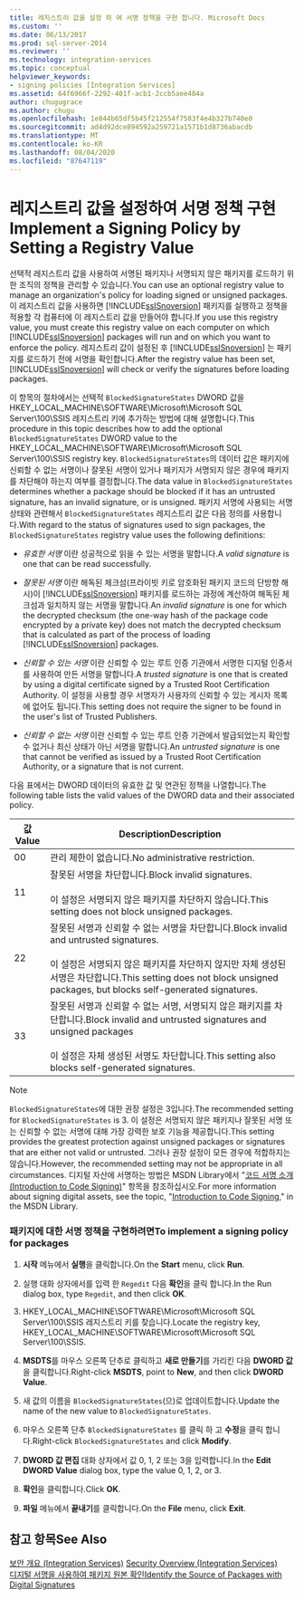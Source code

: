 ```yaml
---
title: 레지스트리 값을 설정 하 여 서명 정책을 구현 합니다. Microsoft Docs
ms.custom: ''
ms.date: 06/13/2017
ms.prod: sql-server-2014
ms.reviewer: ''
ms.technology: integration-services
ms.topic: conceptual
helpviewer_keywords:
- signing policies [Integration Services]
ms.assetid: 64f6966f-2292-401f-acb1-2ccb5aee484a
author: chugugrace
ms.author: chugu
ms.openlocfilehash: 1e844b65df5b45f212554f7583f4e4b327b740e0
ms.sourcegitcommit: ad4d92dce894592a259721a1571b1d8736abacdb
ms.translationtype: MT
ms.contentlocale: ko-KR
ms.lasthandoff: 08/04/2020
ms.locfileid: "87647119"
---
```

# <a name="implement-a-signing-policy-by-setting-a-registry-value"></a><span data-ttu-id="c22c0-102">레지스트리 값을 설정하여 서명 정책 구현</span><span class="sxs-lookup"><span data-stu-id="c22c0-102">Implement a Signing Policy by Setting a Registry Value</span></span>
  <span data-ttu-id="c22c0-103">선택적 레지스트리 값을 사용하여 서명된 패키지나 서명되지 않은 패키지를 로드하기 위한 조직의 정책을 관리할 수 있습니다.</span><span class="sxs-lookup"><span data-stu-id="c22c0-103">You can use an optional registry value to manage an organization's policy for loading signed or unsigned packages.</span></span> <span data-ttu-id="c22c0-104">이 레지스트리 값을 사용하면 [!INCLUDE[ssISnoversion](../includes/ssisnoversion-md.md)] 패키지를 실행하고 정책을 적용할 각 컴퓨터에 이 레지스트리 값을 만들어야 합니다.</span><span class="sxs-lookup"><span data-stu-id="c22c0-104">If you use this registry value, you must create this registry value on each computer on which [!INCLUDE[ssISnoversion](../includes/ssisnoversion-md.md)] packages will run and on which you want to enforce the policy.</span></span> <span data-ttu-id="c22c0-105">레지스트리 값이 설정된 후 [!INCLUDE[ssISnoversion](../includes/ssisnoversion-md.md)] 는 패키지를 로드하기 전에 서명을 확인합니다.</span><span class="sxs-lookup"><span data-stu-id="c22c0-105">After the registry value has been set, [!INCLUDE[ssISnoversion](../includes/ssisnoversion-md.md)] will check or verify the signatures before loading packages.</span></span>  
  
 <span data-ttu-id="c22c0-106">이 항목의 절차에서는 선택적 `BlockedSignatureStates` DWORD 값을 HKEY_LOCAL_MACHINE\SOFTWARE\Microsoft\Microsoft SQL Server\100\SSIS 레지스트리 키에 추가하는 방법에 대해 설명합니다.</span><span class="sxs-lookup"><span data-stu-id="c22c0-106">This procedure in this topic describes how to add the optional `BlockedSignatureStates` DWORD value to the HKEY_LOCAL_MACHINE\SOFTWARE\Microsoft\Microsoft SQL Server\100\SSIS registry key.</span></span> <span data-ttu-id="c22c0-107">`BlockedSignatureStates`의 데이터 값은 패키지에 신뢰할 수 없는 서명이나 잘못된 서명이 있거나 패키지가 서명되지 않은 경우에 패키지를 차단해야 하는지 여부를 결정합니다.</span><span class="sxs-lookup"><span data-stu-id="c22c0-107">The data value in `BlockedSignatureStates` determines whether a package should be blocked if it has an untrusted signature, has an invalid signature, or is unsigned.</span></span> <span data-ttu-id="c22c0-108">패키지 서명에 사용되는 서명 상태와 관련해서 `BlockedSignatureStates` 레지스트리 값은 다음 정의를 사용합니다.</span><span class="sxs-lookup"><span data-stu-id="c22c0-108">With regard to the status of signatures used to sign packages, the `BlockedSignatureStates` registry value uses the following definitions:</span></span>  
  
-   <span data-ttu-id="c22c0-109">*유효한 서명* 이란 성공적으로 읽을 수 있는 서명을 말합니다.</span><span class="sxs-lookup"><span data-stu-id="c22c0-109">A *valid signature* is one that can be read successfully.</span></span>  
  
-   <span data-ttu-id="c22c0-110">*잘못된 서명* 이란 해독된 체크섬(프라이빗 키로 암호화된 패키지 코드의 단방향 해시)이 [!INCLUDE[ssISnoversion](../includes/ssisnoversion-md.md)] 패키지를 로드하는 과정에 계산하여 해독된 체크섬과 일치하지 않는 서명을 말합니다.</span><span class="sxs-lookup"><span data-stu-id="c22c0-110">An *invalid signature* is one for which the decrypted checksum (the one-way hash of the package code encrypted by a private key) does not match the decrypted checksum that is calculated as part of the process of loading [!INCLUDE[ssISnoversion](../includes/ssisnoversion-md.md)] packages.</span></span>  
  
-   <span data-ttu-id="c22c0-111">*신뢰할 수 있는 서명* 이란 신뢰할 수 있는 루트 인증 기관에서 서명한 디지털 인증서를 사용하여 만든 서명을 말합니다.</span><span class="sxs-lookup"><span data-stu-id="c22c0-111">A *trusted signature* is one that is created by using a digital certificate signed by a Trusted Root Certification Authority.</span></span> <span data-ttu-id="c22c0-112">이 설정을 사용할 경우 서명자가 사용자의 신뢰할 수 있는 게시자 목록에 없어도 됩니다.</span><span class="sxs-lookup"><span data-stu-id="c22c0-112">This setting does not require the signer to be found in the user's list of Trusted Publishers.</span></span>  
  
-   <span data-ttu-id="c22c0-113">*신뢰할 수 없는 서명* 이란 신뢰할 수 있는 루트 인증 기관에서 발급되었는지 확인할 수 없거나 최신 상태가 아닌 서명을 말합니다.</span><span class="sxs-lookup"><span data-stu-id="c22c0-113">An *untrusted signature* is one that cannot be verified as issued by a Trusted Root Certification Authority, or a signature that is not current.</span></span>  
  
 <span data-ttu-id="c22c0-114">다음 표에서는 DWORD 데이터의 유효한 값 및 연관된 정책을 나열합니다.</span><span class="sxs-lookup"><span data-stu-id="c22c0-114">The following table lists the valid values of the DWORD data and their associated policy.</span></span>  
  
|<span data-ttu-id="c22c0-115">값</span><span class="sxs-lookup"><span data-stu-id="c22c0-115">Value</span></span>|<span data-ttu-id="c22c0-116">Description</span><span class="sxs-lookup"><span data-stu-id="c22c0-116">Description</span></span>|  
|-----------|-----------------|  
|<span data-ttu-id="c22c0-117">0</span><span class="sxs-lookup"><span data-stu-id="c22c0-117">0</span></span>|<span data-ttu-id="c22c0-118">관리 제한이 없습니다.</span><span class="sxs-lookup"><span data-stu-id="c22c0-118">No administrative restriction.</span></span>|  
|<span data-ttu-id="c22c0-119">1</span><span class="sxs-lookup"><span data-stu-id="c22c0-119">1</span></span>|<span data-ttu-id="c22c0-120">잘못된 서명을 차단합니다.</span><span class="sxs-lookup"><span data-stu-id="c22c0-120">Block invalid signatures.</span></span><br /><br /> <span data-ttu-id="c22c0-121">이 설정은 서명되지 않은 패키지를 차단하지 않습니다.</span><span class="sxs-lookup"><span data-stu-id="c22c0-121">This setting does not block unsigned packages.</span></span>|  
|<span data-ttu-id="c22c0-122">2</span><span class="sxs-lookup"><span data-stu-id="c22c0-122">2</span></span>|<span data-ttu-id="c22c0-123">잘못된 서명과 신뢰할 수 없는 서명을 차단합니다.</span><span class="sxs-lookup"><span data-stu-id="c22c0-123">Block invalid and untrusted signatures.</span></span><br /><br /> <span data-ttu-id="c22c0-124">이 설정은 서명되지 않은 패키지를 차단하지 않지만 자체 생성된 서명은 차단합니다.</span><span class="sxs-lookup"><span data-stu-id="c22c0-124">This setting does not block unsigned packages, but blocks self-generated signatures.</span></span>|  
|<span data-ttu-id="c22c0-125">3</span><span class="sxs-lookup"><span data-stu-id="c22c0-125">3</span></span>|<span data-ttu-id="c22c0-126">잘못된 서명과 신뢰할 수 없는 서명, 서명되지 않은 패키지를 차단합니다.</span><span class="sxs-lookup"><span data-stu-id="c22c0-126">Block invalid and untrusted signatures and unsigned packages</span></span><br /><br /> <span data-ttu-id="c22c0-127">이 설정은 자체 생성된 서명도 차단합니다.</span><span class="sxs-lookup"><span data-stu-id="c22c0-127">This setting also blocks self-generated signatures.</span></span>|  
  
> [!NOTE]  
>  <span data-ttu-id="c22c0-128">`BlockedSignatureStates`에 대한 권장 설정은 3입니다.</span><span class="sxs-lookup"><span data-stu-id="c22c0-128">The recommended setting for `BlockedSignatureStates` is 3.</span></span> <span data-ttu-id="c22c0-129">이 설정은 서명되지 않은 패키지나 잘못된 서명 또는 신뢰할 수 없는 서명에 대해 가장 강력한 보호 기능을 제공합니다.</span><span class="sxs-lookup"><span data-stu-id="c22c0-129">This setting provides the greatest protection against unsigned packages or signatures that are either not valid or untrusted.</span></span> <span data-ttu-id="c22c0-130">그러나 권장 설정이 모든 경우에 적합하지는 않습니다.</span><span class="sxs-lookup"><span data-stu-id="c22c0-130">However, the recommended setting may not be appropriate in all circumstances.</span></span> <span data-ttu-id="c22c0-131">디지털 자산에 서명하는 방법은 MSDN Library에서 "[코드 서명 소개(Introduction to Code Signing)](https://go.microsoft.com/fwlink/?LinkId=51414)" 항목을 참조하십시오.</span><span class="sxs-lookup"><span data-stu-id="c22c0-131">For more information about signing digital assets, see the topic, "[Introduction to Code Signing](https://go.microsoft.com/fwlink/?LinkId=51414)," in the MSDN Library.</span></span>  
  
### <a name="to-implement-a-signing-policy-for-packages"></a><span data-ttu-id="c22c0-132">패키지에 대한 서명 정책을 구현하려면</span><span class="sxs-lookup"><span data-stu-id="c22c0-132">To implement a signing policy for packages</span></span>  
  
1.  <span data-ttu-id="c22c0-133">**시작** 메뉴에서 **실행**을 클릭합니다.</span><span class="sxs-lookup"><span data-stu-id="c22c0-133">On the **Start** menu, click **Run**.</span></span>  
  
2.  <span data-ttu-id="c22c0-134">실행 대화 상자에서를 입력 한 `Regedit` 다음 **확인**을 클릭 합니다.</span><span class="sxs-lookup"><span data-stu-id="c22c0-134">In the Run dialog box, type `Regedit`, and then click **OK**.</span></span>  
  
3.  <span data-ttu-id="c22c0-135">HKEY_LOCAL_MACHINE\SOFTWARE\Microsoft\Microsoft SQL Server\100\SSIS 레지스트리 키를 찾습니다.</span><span class="sxs-lookup"><span data-stu-id="c22c0-135">Locate the registry key, HKEY_LOCAL_MACHINE\SOFTWARE\Microsoft\Microsoft SQL Server\100\SSIS.</span></span>  
  
4.  <span data-ttu-id="c22c0-136">**MSDTS**를 마우스 오른쪽 단추로 클릭하고 **새로 만들기**를 가리킨 다음 **DWORD 값**을 클릭합니다.</span><span class="sxs-lookup"><span data-stu-id="c22c0-136">Right-click **MSDTS**, point to **New**, and then click **DWORD Value**.</span></span>  
  
5.  <span data-ttu-id="c22c0-137">새 값의 이름을 `BlockedSignatureStates`(으)로 업데이트합니다.</span><span class="sxs-lookup"><span data-stu-id="c22c0-137">Update the name of the new value to `BlockedSignatureStates`.</span></span>  
  
6.  <span data-ttu-id="c22c0-138">마우스 오른쪽 단추 `BlockedSignatureStates` 를 클릭 하 고 **수정**을 클릭 합니다.</span><span class="sxs-lookup"><span data-stu-id="c22c0-138">Right-click `BlockedSignatureStates` and click **Modify**.</span></span>  
  
7.  <span data-ttu-id="c22c0-139">**DWORD 값 편집** 대화 상자에서 값 0, 1, 2 또는 3을 입력합니다.</span><span class="sxs-lookup"><span data-stu-id="c22c0-139">In the **Edit DWORD Value** dialog box, type the value 0, 1, 2, or 3.</span></span>  
  
8.  <span data-ttu-id="c22c0-140">**확인**을 클릭합니다.</span><span class="sxs-lookup"><span data-stu-id="c22c0-140">Click **OK**.</span></span>  
  
9. <span data-ttu-id="c22c0-141">**파일** 메뉴에서 **끝내기**를 클릭합니다.</span><span class="sxs-lookup"><span data-stu-id="c22c0-141">On the **File** menu, click **Exit**.</span></span>  
  
## <a name="see-also"></a><span data-ttu-id="c22c0-142">참고 항목</span><span class="sxs-lookup"><span data-stu-id="c22c0-142">See Also</span></span>  
 <span data-ttu-id="c22c0-143">[보안 개요 &#40;Integration Services&#41;](security/security-overview-integration-services.md) </span><span class="sxs-lookup"><span data-stu-id="c22c0-143">[Security Overview &#40;Integration Services&#41;](security/security-overview-integration-services.md) </span></span>  
 [<span data-ttu-id="c22c0-144">디지털 서명을 사용하여 패키지 원본 확인</span><span class="sxs-lookup"><span data-stu-id="c22c0-144">Identify the Source of Packages with Digital Signatures</span></span>](security/identify-the-source-of-packages-with-digital-signatures.md)  
  
  
